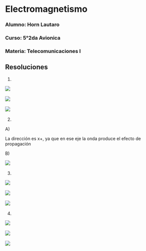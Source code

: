 # Electromagnetismo

### Alumno: Horn Lautaro

### Curso: 5°2da Avionica

### Materia: Telecomunicaciones I

## Resoluciones

1) 
‎<img src="https://render.githubusercontent.com/render/math?math=f = \frac{c}{\lambda} = \frac{3\times10^8m/s}{10,6\mu m} = 28,3Tz">

‎<img src="https://render.githubusercontent.com/render/math?math=\omega= 2 \pi \times f  = 6,28\times 28,3Tz = 1,7 \times10^{14}">

‎<img src="https://render.githubusercontent.com/render/math?math=Ez=Emax\times sin(\omega t) = 1,5 MV/m\times sin(1,7\times10^{14}) = 0,001445">

2)
A)

La dirección es x+, ya que en ese eje la onda produce el efecto de propagación

B)

‎<img src="https://render.githubusercontent.com/render/math?math=B = \frac{E}{c} = \frac{4 \frac{V}{m}}{3\times10^8m/s} = 1,\overline{3} \times10^{-8}">

3) 
‎<img src="https://render.githubusercontent.com/render/math?math=\lambda = \frac{c}{f} = \frac{3\times10^8m/s}{5.09 \times10^{14} Hz} = 5,89391 \times 10^{-7} \space m">

‎<img src="https://render.githubusercontent.com/render/math?math=v = \frac{1}{\sqrt{ \epsilon \mu}} = \frac{1}{\sqrt{5.84\frac{C^2}{N \times m^2}\times1\frac{N}{A^2}}} = \frac{1}{2,41} = 0,4138 \space m/s">

‎<img src="https://render.githubusercontent.com/render/math?math=\lambda = \frac{v}{f} = \frac{0,4138 \space m/s}{5.09 \times10^{14} Hz} = 8,129 \times 10^{-16} \space m">

4) 
‎<img src="https://render.githubusercontent.com/render/math?math=\lambda = \frac{c}{f} = \frac{3\times10^8m/s}{90 MHz} = 3,\overline{3} \space m">

‎<img src="https://render.githubusercontent.com/render/math?math=v = \frac{1}{\sqrt{\epsilon\mu}} = \frac{1}{\sqrt{10\frac{C^2}{N \times m^2}\times100\frac{N}{A^2}}} =\frac{1}{\sqrt{1000}} = \frac{1}{31,622} = 0,031622 ">

‎<img src="https://render.githubusercontent.com/render/math?math=\lambda = \frac{v}{f} = \frac{0,031622}{90 MHz} = 3,513\times10^{-10} ">

